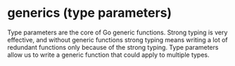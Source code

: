 # generics (type parameters)

Type parameters are the core of Go generic functions. Strong typing is very effective, and without generic functions strong typing means writing a lot of redundant functions only because of the strong typing. Type parameters allow us to write a generic function that could apply to multiple types.
